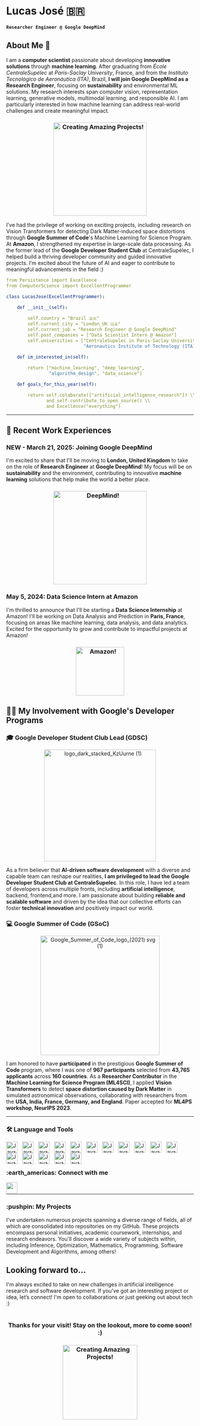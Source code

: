 #  Lucas José 🇧🇷

**`Researcher Engineer @ Google DeepMind`**


## About Me 🚀

I am a **computer scientist** passionate about developing **innovative solutions** through **machine learning**. After graduating from _École CentraleSupélec_ at _Paris-Saclay University_, France, and from the _Instituto Tecnológico de Aeronáutica (ITA)_, Brazil, **I will join Google DeepMind as a Research Engineer**, focusing on **sustainability** and environmental ML solutions. My research interests span computer vision, representation learning, generative models, multimodal learning, and responsible AI. I am particularly interested in how machine learning can address real-world challenges and create meaningful impact.

<h3 align="center">
<img src="https://github.com/user-attachments/assets/f99ef2a7-82e1-4405-ae78-42d661e81d2f" alt="Creating Amazing Projects!" width=250>
</h3>

I’ve had the privilege of working on exciting projects, including research on Vision Transformers for detecting Dark Matter-induced space distortions through **Google Summer of Code**'s Machine Learning for Science Program. At **Amazon**, I strengthened my expertise in large-scale data processing. As the former lead of the **Google Developer Student Club** at CentraleSupélec, I helped build a thriving developer community and guided innovative projects. I’m excited about the future of AI and eager to contribute to meaningful advancements in the field :)

```yml
from Persistence import Excellence
from ComputerScience import ExcellentProgrammer

class LucasJose(ExcellentProgrammer):

    def __init__(self):
    
        self.country = "Brazil 🇧🇷"
        self.current_city = "London_UK 🇬🇧"
        self.current_job = "Research Engineer @ Google DeepMind"
        self.past_companies = ["Data Scientist Intern @ Amazon"]
        self.universities = ["CentraleSupelec in Paris-Saclay University - France 🇫🇷",
                             "Aeronautics Institute of Technology (ITA) - Brazil 🇧🇷"]

    def im_interested_in(self):
        
        return ["machine_learning", "deep_learning",
                "algorithm_design", "data_science"]

    def goals_for_this_year(self):

        return self.colaborate(["artificial_intelligence_research"]) \\
               and self.contribute_to_open_source() \\
               and Excellence("everything")


```
---

## 💼 Recent Work Experiences

### NEW - March 21, 2025: Joining Google DeepMind
I'm excited to share that I'll be moving to **London, United Kingdom** to take on the role of **Research Engineer** at **Google DeepMind**! My focus will be on **sustainability** and the environment, contributing to innovative **machine learning** solutions that help make the world a better place.

<h3 align="center">
<img src="https://github.com/user-attachments/assets/40405bbc-3e26-4cb6-a5aa-9a022699a583" alt="DeepMind!" width=250>
</h3>



### May 5, 2024: Data Science Intern at Amazon
I'm thrilled to announce that I'll be starting a **Data Science Internship** at Amazon! I'll be working on Data Analysis and Prediction in **Paris, France**, focusing on areas like machine learning, data analysis, and data analytics. Excited for the opportunity to grow and contribute to impactful projects at Amazon!

<h3 align="center">
<img src="https://github.com/user-attachments/assets/1c823a8d-c903-458b-a5fd-f059fbc73cab" alt="Amazon!" width=130>
</h3>

## :man_technologist: My Involvement with Google's Developer Programs

### :mortar_board: Google Developer Student Club Lead (GDSC)

<p align="center">
  <img width="300" alt="logo_dark_stacked_KzUurne (1)" src="https://github.com/SVJLucas/SVJLucas/assets/60625769/1501cb07-3add-4907-9778-10b90c223e69">

</p>

As a firm believer that **AI-driven software development** with a diverse and capable team can reshape our realities, **I am privileged to lead the Google Developer Student Club at CentraleSupelec**. In this role, I have led a team of developers across multiple fronts, including **artificial intelligence**, backend, frontend,and more. I am passionate about building **reliable and scalable software** and driven by the idea that our collective efforts can foster **technical innovation** and positively impact our world.  


### :computer: Google Summer of Code (GSoC)

<p align="center">
  <img width="320" alt="Google_Summer_of_Code_logo_(2021) svg (1)" src="https://github.com/SVJLucas/SVJLucas/assets/60625769/6f445eef-31f0-4067-8cb8-22a3fb6e9bd5">
</p>

I am honored to have **participated** in the prestigious **Google Summer of Code** program, where I was one of **967 participants** selected from **43,765 applicants** across **160 countries**. As a **Researcher Contributor** in the **Machine Learning for Science Program (ML4SCI)**, I applied **Vision Transformers** to detect **space distortion caused by Dark Matter** in simulated astronomical observations, collaborating with researchers from the **USA, India, France, Germany, and England**. Paper accepted for **ML4PS workshop, NeurIPS 2023**.

---
### 🛠️  Language and Tools

<img align='left' alt='Java' width="30px" style="padding-right:10px;" src="https://cdn.jsdelivr.net/gh/devicons/devicon/icons/python/python-original.svg" />
<img align='left' alt='Java' width="30px" style="padding-right:10px;" src="https://cdn.jsdelivr.net/gh/devicons/devicon/icons/julia/julia-original.svg" />  
<img align='left' alt='Java' width="30px" style="padding-right:10px;" src="https://cdn.jsdelivr.net/gh/devicons/devicon/icons/postgresql/postgresql-original.svg" /> 
<img align='left' alt='Java' width="30px" style="padding-right:10px;" src="https://cdn.jsdelivr.net/gh/devicons/devicon/icons/matlab/matlab-original.svg" />  
<img align='left' alt='Java' width="30px" style="padding-right:10px;" src="https://cdn.jsdelivr.net/gh/devicons/devicon/icons/cplusplus/cplusplus-original.svg" /> 
<img align='left' alt='Java' width="30px" style="padding-right:10px;" src="https://cdn.jsdelivr.net/gh/devicons/devicon/icons/html5/html5-plain.svg" /> 
<img align='left' alt='Java' width="30px" style="padding-right:10px;" src="https://cdn.jsdelivr.net/gh/devicons/devicon/icons/css3/css3-plain.svg" /> 
<img align='left' alt='Java' width="30px" style="padding-right:10px;"  src="https://cdn.jsdelivr.net/gh/devicons/devicon/icons/javascript/javascript-original.svg" /> 
<img align='left' alt='Java' width="30px" style="padding-right:10px;"  src="https://cdn.jsdelivr.net/gh/devicons/devicon/icons/firebase/firebase-plain.svg" /> 
<img align='left' alt='Java' width="30px" style="padding-right:10px;" src="https://cdn.jsdelivr.net/gh/devicons/devicon/icons/googlecloud/googlecloud-original.svg" />
<img align='left' alt='Java' width="30px" style="padding-right:10px;" src="https://cdn.jsdelivr.net/gh/devicons/devicon/icons/pandas/pandas-original-wordmark.svg" />
<img align='left' alt='Java' width="30px" style="padding-right:10px;" src="https://cdn.jsdelivr.net/gh/devicons/devicon/icons/pytorch/pytorch-original.svg" />
<img align='left' alt='Java' width="30px" style="padding-right:10px;" src="https://cdn.jsdelivr.net/gh/devicons/devicon/icons/tensorflow/tensorflow-original.svg" />
<img align='left' alt='Java' width="30px" style="padding-right:10px;" src="https://cdn.jsdelivr.net/gh/devicons/devicon/icons/numpy/numpy-original.svg" />

<img align='left' alt='Java' width="30px" style="padding-right:10px;" src="https://cdn.jsdelivr.net/gh/devicons/devicon/icons/opencv/opencv-original-wordmark.svg" />


<img align='left' alt='Java' width="30px" style="padding-right:10px;" src="https://cdn.jsdelivr.net/gh/devicons/devicon/icons/selenium/selenium-original.svg" />
          
          
<br />
<br />

# 

<h3 align="left">:earth_americas:  Connect with me</h3>

<a href="https://www.linkedin.com/in/lucasjosevelosodesouza">
    <img align="left" width="30px" style="padding-right:10px;" src="https://cdn.jsdelivr.net/gh/devicons/devicon/icons/linkedin/linkedin-original.svg" /> 
<a/>

<br />

---




<h3 align="left"> :pushpin: My Projects</h3>

<p align="left">
I've undertaken numerous projects spanning a diverse range of fields, all of which are consolidated into repositories on my GitHub. These projects encompass personal initiatives, academic coursework, internships, and research endeavors. You'll discover a wide variety of subjects within, including Inference, Optimization, Mathematics, Programming, Software Development and Algorithms, among others!
</p>

## Looking forward to...

I'm always excited to take on new challenges in artificial intelligence research and software development. If you’ve got an interesting project or idea, let’s connect! I'm open to collaborations or just geeking out about tech :)


#

<h3 align="center">Thanks for your visit! Stay on the lookout, more to come soon! :)</h3>


<h3 align="center">
<img src="https://github.com/user-attachments/assets/66df15c8-b423-4fec-9a14-c992b6833cfe" alt="Creating Amazing Projects!" width=200>
</h3>




